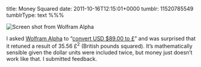 title: Money Squared
date: 2011-10-16T12:15:01+0000
tumblr: 11520785549
tumblrType: text
%%%

![Screen shot from Wolfram Alpha](tumblr_lt5qzewv9k1qb1802.png)

I asked [Wolfram Alpha][WA] to “[convert USD $89.00 to £][R]” and was surprised that it retuned a result of 35.56 £<sup>2</sup> (British pounds squared). It’s mathematically sensible given the dollar units were included twice, but money just doesn’t work like that. I submitted feedback. 

[WA]: http://www.wolframalpha.com/
[R]: http://www.wolframalpha.com/input/?i=convert%20USD%20%2489.00%20to%20£
